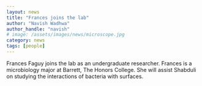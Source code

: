 ```yaml
---
layout: news
title: "Frances joins the lab"
author: "Navish Wadhwa"
author_handle: "navish"
# image: /assets/images/news/microscope.jpg
category: news
tags: [people]
---
```

Frances Faguy joins the lab as an undergraduate researcher. Frances is a microbiology major at Barrett, The Honors College. She will assist Shabduli on studying the interactions of bacteria with surfaces.